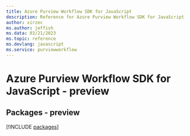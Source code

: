 ```yaml
---
title: Azure Purview Workflow SDK for JavaScript
description: Reference for Azure Purview Workflow SDK for JavaScript
author: xirzec
ms.author: jeffish
ms.data: 03/21/2023
ms.topic: reference
ms.devlang: javascript
ms.service: purviewworkflow
---
```

# Azure Purview Workflow SDK for JavaScript - preview
## Packages - preview
[!INCLUDE [packages](purview-workflow-index.md)]